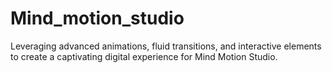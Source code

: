 # Mind_motion_studio
Leveraging advanced animations, fluid transitions, and interactive elements to create a captivating digital experience for Mind Motion Studio.

